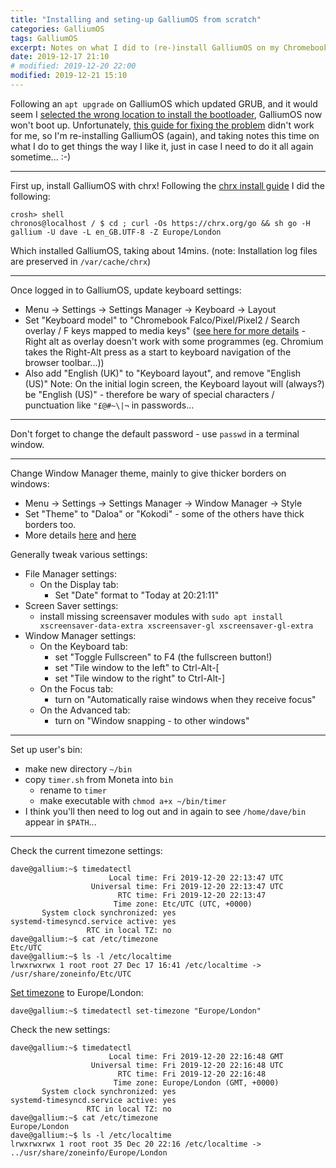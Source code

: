 ```yaml
---
title: "Installing and seting-up GalliumOS from scratch"
categories: GalliumOS
tags: GalliumOS
excerpt: Notes on what I did to (re-)install GalliumOS on my Chromebook, and what additional steps I took to do the initial setting up.
date: 2019-12-17 21:10
# modified: 2019-12-20 22:00
modified: 2019-12-21 15:10
---
```


Following an `apt upgrade` on GalliumOS which updated GRUB, and it would seem I [selected the wrong location to install the bootloader](https://www.reddit.com/r/GalliumOS/comments/6dxqy5/galliumos_wont_boot/), GalliumOS now won't boot up.  Unfortunately, [this guide for fixing the problem](https://www.reddit.com/r/GalliumOS/comments/5mhjd3/acer_14_wont_boot_after_grub_update/) didn't work for me, so I'm re-installing GalliumOS (again), and taking notes this time on what I do to get things the way I like it, just in case I need to do it all again sometime... :-)

-----

First up, install GalliumOS with chrx!  Following the [chrx install guide](https://chrx.org/#step-by-step) I did the following:
``` shell
crosh> shell
chronos@localhost / $ cd ; curl -Os https://chrx.org/go && sh go -H gallium -U dave -L en_GB.UTF-8 -Z Europe/London
```
Which installed GalliumOS, taking about 14mins.  (note: Installation log files are preserved in `/var/cache/chrx`)

-----

Once logged in to GalliumOS, update keyboard settings:
 - Menu -> Settings -> Settings Manager -> Keyboard -> Layout
 - Set "Keyboard model" to "Chromebook Falco/Pixel/Pixel2 / Search overlay / F keys mapped to media keys"  ([see here for more details](https://wiki.galliumos.org/Media_keys_and_default_keybindings) - Right alt as overlay doesn't work with some programmes (eg. Chromium takes the Right-Alt press as a start to keyboard navigation of the browser toolbar...))
 - Also add "English (UK)" to "Keyboard layout", and remove "English (US)"
Note: On the initial login screen, the Keyboard layout will (always?) be "English (US)" - therefore be wary of special characters / punctuation like `"£@#~\|¬` in passwords...

-----

Don't forget to change the default password - use `passwd` in a terminal window.

-----

Change Window Manager theme, mainly to give thicker borders on windows:
 - Menu -> Settings -> Settings Manager -> Window Manager -> Style
 - Set "Theme" to "Daloa" or "Kokodi" - some of the others have thick borders too.
 - More details [here](https://mxlinux.org/wiki/xfce/changing-border-size-with-xfce4-window-manager/) and [here](https://sevkeifert.blogspot.com/2014/12/increase-window-border-size-in-xubuntu.html)


Generally tweak various settings:
 - File Manager settings:
   * On the Display tab:
     + Set "Date" format to "Today at 20:21:11"
 - Screen Saver settings:
   * install missing screensaver modules with `sudo apt install xscreensaver-data-extra xscreensaver-gl xscreensaver-gl-extra`
 - Window Manager settings:
   * On the Keyboard tab:
     + set "Toggle Fullscreen" to F4 (the fullscreen button!)
     + set "Tile window to the left" to Ctrl-Alt-[
     + set "Tile window to the right" to Ctrl-Alt-]
   * On the Focus tab:
     + turn on "Automatically raise windows when they receive focus"
   * On the Advanced tab:
     + turn on "Window snapping - to other windows"

-----

Set up user's bin:
 - make new directory `~/bin`
 - copy `timer.sh` from Moneta into `bin`
   * rename to `timer`
   * make executable with `chmod a+x ~/bin/timer`
 - I think you'll then need to log out and in again to see `/home/dave/bin` appear in `$PATH`...

-----

Check the current timezone settings:
``` shell
dave@gallium:~$ timedatectl
                      Local time: Fri 2019-12-20 22:13:47 UTC
                  Universal time: Fri 2019-12-20 22:13:47 UTC
                        RTC time: Fri 2019-12-20 22:13:47
                       Time zone: Etc/UTC (UTC, +0000)
       System clock synchronized: yes
systemd-timesyncd.service active: yes
                 RTC in local TZ: no
dave@gallium:~$ cat /etc/timezone 
Etc/UTC
dave@gallium:~$ ls -l /etc/localtime 
lrwxrwxrwx 1 root root 27 Dec 17 16:41 /etc/localtime -> /usr/share/zoneinfo/Etc/UTC
```

[Set timezone](https://www.tecmint.com/set-time-timezone-and-synchronize-time-using-timedatectl-command/) to Europe/London:
``` shell
dave@gallium:~$ timedatectl set-timezone "Europe/London"
```

Check the new settings:
``` shell
dave@gallium:~$ timedatectl
                      Local time: Fri 2019-12-20 22:16:48 GMT
                  Universal time: Fri 2019-12-20 22:16:48 UTC
                        RTC time: Fri 2019-12-20 22:16:48
                       Time zone: Europe/London (GMT, +0000)
       System clock synchronized: yes
systemd-timesyncd.service active: yes
                 RTC in local TZ: no
dave@gallium:~$ cat /etc/timezone 
Europe/London
dave@gallium:~$ ls -l /etc/localtime 
lrwxrwxrwx 1 root root 35 Dec 20 22:16 /etc/localtime -> ../usr/share/zoneinfo/Europe/London
```
